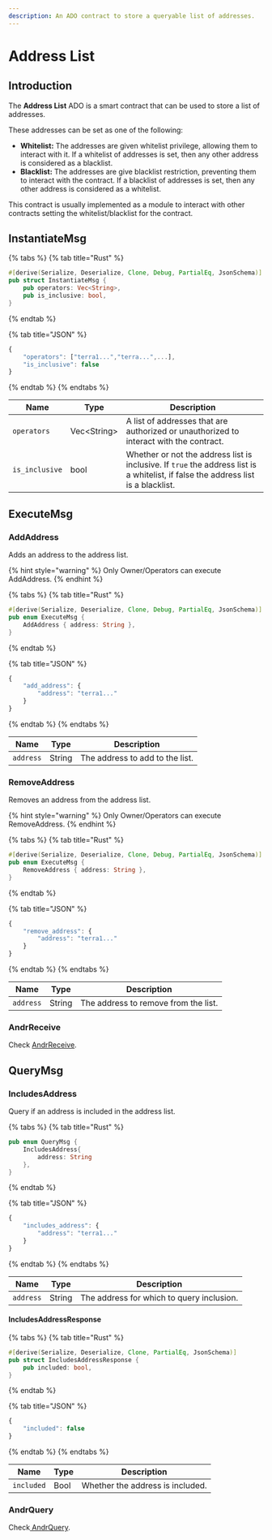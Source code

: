 ```yaml
---
description: An ADO contract to store a queryable list of addresses.
---
```


# Address List

## Introduction

The **Address List** ADO is a smart contract that can be used to store a list of addresses.&#x20;

These addresses can be set as one of the following:

* **Whitelist:** The addresses are given whitelist privilege, allowing them to  interact with it. If a whitelist of addresses is set, then any other address is considered as a blacklist.
* **Blacklist:** The addresses are give blacklist restriction, preventing them to interact with the contract. If a blacklist of addresses is set, then any other address is considered as a whitelist.

This contract is usually implemented as a module to interact with other contracts setting the whitelist/blacklist for the contract.

## InstantiateMsg

{% tabs %}
{% tab title="Rust" %}
```rust
#[derive(Serialize, Deserialize, Clone, Debug, PartialEq, JsonSchema)]
pub struct InstantiateMsg {
    pub operators: Vec<String>,
    pub is_inclusive: bool,
}
```
{% endtab %}

{% tab title="JSON" %}
```javascript
{
    "operators": ["terra1...","terra...",...],
    "is_inclusive": false
}
```
{% endtab %}
{% endtabs %}

| Name           | Type         | Description                                                                                                                        |
| -------------- | ------------ | ---------------------------------------------------------------------------------------------------------------------------------- |
| `operators`    | Vec\<String> | A list of addresses that are authorized or unauthorized to interact with the contract.                                             |
| `is_inclusive` | bool         | Whether or not the address list is inclusive. If `true` the address list is a whitelist, if false the address list is a blacklist. |

## ExecuteMsg

### AddAddress

Adds an address to the address list.

{% hint style="warning" %}
Only Owner/Operators can execute AddAddress.
{% endhint %}

{% tabs %}
{% tab title="Rust" %}
```rust
#[derive(Serialize, Deserialize, Clone, Debug, PartialEq, JsonSchema)]
pub enum ExecuteMsg {
    AddAddress { address: String },
}
```
{% endtab %}

{% tab title="JSON" %}
```javascript
{
    "add_address": {
        "address": "terra1..."
    }    
}
```
{% endtab %}
{% endtabs %}

| Name      | Type   | Description                     |
| --------- | ------ | ------------------------------- |
| `address` | String | The address to add to the list. |

### RemoveAddress

Removes an address from the address list.

{% hint style="warning" %}
Only Owner/Operators can execute RemoveAddress.
{% endhint %}

{% tabs %}
{% tab title="Rust" %}
```rust
#[derive(Serialize, Deserialize, Clone, Debug, PartialEq, JsonSchema)]
pub enum ExecuteMsg {
    RemoveAddress { address: String },
}
```
{% endtab %}

{% tab title="JSON" %}
```javascript
{
    "remove_address": {
        "address": "terra1..."
    }
}
```
{% endtab %}
{% endtabs %}

| Name      | Type   | Description                          |
| --------- | ------ | ------------------------------------ |
| `address` | String | The address to remove from the list. |

### AndrReceive

Check [AndrReceive](../ado\_base/andrreceive-andrquery.md#andrrecieve).

## QueryMsg

### IncludesAddress

Query if an address is included in the address list.

{% tabs %}
{% tab title="Rust" %}
```rust
pub enum QueryMsg {
    IncludesAddress{
        address: String
    },
}
```
{% endtab %}

{% tab title="JSON" %}
```javascript
{
    "includes_address": {
        "address": "terra1..."
    }
}
```
{% endtab %}
{% endtabs %}

| Name      | Type   | Description                               |
| --------- | ------ | ----------------------------------------- |
| `address` | String | The address for which to query inclusion. |

#### IncludesAddressResponse

{% tabs %}
{% tab title="Rust" %}
```rust
#[derive(Serialize, Deserialize, Clone, PartialEq, JsonSchema)]
pub struct IncludesAddressResponse {
    pub included: bool,
}
```
{% endtab %}

{% tab title="JSON" %}
```javascript
{
    "included": false
}
```
{% endtab %}
{% endtabs %}

| Name       | Type | Description                      |
| ---------- | ---- | -------------------------------- |
| `included` | Bool | Whether the address is included. |

### AndrQuery

Check[ AndrQuery](../ado\_base/andrreceive-andrquery.md#andrquery).
